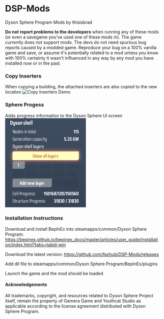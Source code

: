 # DSP-Mods
Dyson Sphere Program Mods by thisisbrad

**Do not report problems to the developers** when running any of these mods (or even a savegame you've used one of these mods in). The game currently does not support mods. The devs do not need spurious bug reports caused by a modded game. Reproduce your bug on a 100% vanilla game and save, or assume it's potentially related to a mod unless you know with 100% certainty it wasn't influenced in any way by any mod you have installed now or in the past. 

### Copy Inserters
When copying a building, the attached inserters are also copied to the new location
![Copy Inserters Demo](copyinserters.gif)

### Sphere Progess
Adds progress information to the Dyson Sphere UI screen
![Sphere Progress Demo](DSP_SphereProgress/sphereprogress.png)

### Installation Instructions
Download and install BepInEx into steamapps/common/Dyson Sphere Program: https://bepinex.github.io/bepinex_docs/master/articles/user_guide/installation/index.html?tabs=tabid-win

Download the latest version: https://github.com/fezhub/DSP-Mods/releases

Add dll file to steamapps/common/Dyson Sphere Program/BepInEx/plugins

Launch the game and the mod should be loaded

#### Acknowledgements

All trademarks, copyright, and resources related to Dyson Sphere Project itself, remain the property of Gamera Game and Youthcat Studio as applicable according to the license agreement distributed with Dyson Sphere Program.
